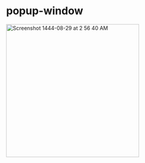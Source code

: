 # popup-window

<img width="359" alt="Screenshot 1444-08-29 at 2 56 40 AM" src="https://user-images.githubusercontent.com/108210044/226490335-1daf7a8d-1a16-4f19-a6d8-3068f14d5203.png">

